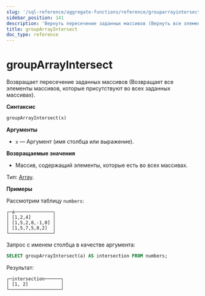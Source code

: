 ```yaml
---
slug: '/sql-reference/aggregate-functions/reference/grouparrayintersect'
sidebar_position: 141
description: 'Вернуть пересечение заданных массивов (Вернуть все элементы массивов,'
title: groupArrayIntersect
doc_type: reference
---
```

# groupArrayIntersect

Возвращает пересечение заданных массивов (Возвращает все элементы массивов, которые присутствуют во всех заданных массивах).

**Синтаксис**

```sql
groupArrayIntersect(x)
```

**Аргументы**

- `x` — Аргумент (имя столбца или выражение).

**Возвращаемые значения**

- Массив, содержащий элементы, которые есть во всех массивах.

Тип: [Array](../../data-types/array.md).

**Примеры**

Рассмотрим таблицу `numbers`:

```text
┌─a──────────────┐
│ [1,2,4]        │
│ [1,5,2,8,-1,0] │
│ [1,5,7,5,8,2]  │
└────────────────┘
```

Запрос с именем столбца в качестве аргумента:

```sql
SELECT groupArrayIntersect(a) AS intersection FROM numbers;
```

Результат:

```text
┌─intersection──────┐
│ [1, 2]            │
└───────────────────┘
```